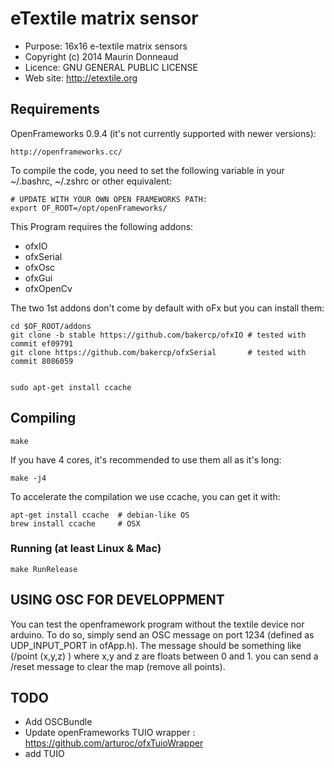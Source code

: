 # eTextile matrix sensor

- Purpose: 16x16 e-textile matrix sensors
- Copyright (c) 2014 Maurin Donneaud
- Licence: GNU GENERAL PUBLIC LICENSE
- Web site: http://etextile.org

## Requirements

OpenFrameworks 0.9.4 (it's not currently supported with newer versions):

    http://openframeworks.cc/

To compile the code, you need to set the following variable in your ~/.bashrc, ~/.zshrc or other equivalent:

    # UPDATE WITH YOUR OWN OPEN FRAMEWORKS PATH:
    export OF_ROOT=/opt/openFrameworks/

This Program requires the following addons:
 - ofxIO
 - ofxSerial
 - ofxOsc
 - ofxGui
 - ofxOpenCv

The two 1st addons don't come by default with oFx but you can install them:

    cd $OF_ROOT/addons
    git clone -b stable https://github.com/bakercp/ofxIO # tested with commit ef09791
    git clone https://github.com/bakercp/ofxSerial       # tested with commit 8086059


    sudo apt-get install ccache

## Compiling

    make

If you have 4 cores, it's recommended to use them all as it's long:

    make -j4

To accelerate the compilation we use ccache, you can get it with:

    apt-get install ccache  # debian-like OS
    brew install ccache     # OSX


### Running (at least Linux & Mac)

    make RunRelease


## USING OSC FOR DEVELOPPMENT
You can test the openframework program without the textile device nor arduino.
To do so, simply send an OSC message on port 1234 (defined as UDP_INPUT_PORT in ofApp.h).
The message should be something like (/point (x,y,z) ) where x,y and z are floats between 0 and 1.
you can send a /reset message to clear the map (remove all points).


## TODO
- Add OSCBundle
- Update openFrameworks TUIO wrapper : https://github.com/arturoc/ofxTuioWrapper
- add TUIO
